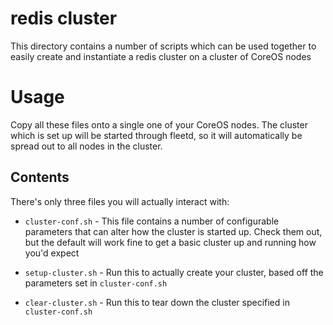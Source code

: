 # redis cluster

This directory contains a number of scripts which can be used together to easily
create and instantiate a redis cluster on a cluster of CoreOS nodes

# Usage

Copy all these files onto a single one of your CoreOS nodes. The cluster which
is set up will be started through fleetd, so it will automatically be spread out
to all nodes in the cluster.

## Contents

There's only three files you will actually interact with:

* `cluster-conf.sh` - This file contains a number of configurable parameters
that can alter how the cluster is started up. Check them out, but the default
will work fine to get a basic cluster up and running how you'd expect

* `setup-cluster.sh` - Run this to actually create your cluster, based off the
parameters set in `cluster-conf.sh`

* `clear-cluster.sh` - Run this to tear down the cluster specified in
`cluster-conf.sh`
